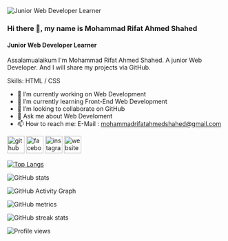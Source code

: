 ![Junior Web Developer Learner](https://scontent.fdac45-1.fna.fbcdn.net/v/t39.30808-6/242552383_419855072911489_2215158723261640363_n.png?stp=dst-png_s960x960&_nc_cat=110&ccb=1-7&_nc_sid=e3f864&_nc_eui2=AeHx0VQ56vPHvhkwvMOJ0o4hojQabZuy_3GiNBptm7L_cafweHZWpJttwtTgqwKbBrtoHFy1tnXjy-umZ6lLfInb&_nc_ohc=G-vxGPJePzwAX-QSVlJ&_nc_ht=scontent.fdac45-1.fna&oh=00_AT_KIby-fY7xLwV5hNK9lrWWaDGy8GBH58X6dR5f2GKvew&oe=62E83FB0)

### Hi there 👋, my name is Mohammad Rifat Ahmed Shahed
#### Junior Web Developer Learner


Assalamualaikum
I'm Mohammad Rifat Ahmed Shahed. A junior Web Developer. And I will share my projects via GitHub.

Skills:  HTML / CSS

- 🔭 I’m currently working on Web Development 
- 🌱 I’m currently learning Front-End Web Development 
- 👯 I’m looking to collaborate on GitHub 
- 💬 Ask me about Web Develoment 
- 📫 How to reach me: E-Mail : mohammadrifatahmedshahed@gmail.com 


[<img src='https://cdn.jsdelivr.net/npm/simple-icons@3.0.1/icons/github.svg' alt='github' height='40'>](https://github.com/rifatshahed)  [<img src='https://cdn.jsdelivr.net/npm/simple-icons@3.0.1/icons/facebook.svg' alt='facebook' height='40'>](https://www.facebook.com/mohammadrifatahmedshahed.110)  [<img src='https://cdn.jsdelivr.net/npm/simple-icons@3.0.1/icons/instagram.svg' alt='instagram' height='40'>](https://www.instagram.com/rifat_speaking/)  [<img src='https://cdn.jsdelivr.net/npm/simple-icons@3.0.1/icons/icloud.svg' alt='website' height='40'>](https://itzrifat.blogspot.com/)  



[![Top Langs](https://github-readme-stats.vercel.app/api/top-langs/?username=rifatshahed)](https://github.com/anuraghazra/github-readme-stats)

![GitHub stats](https://github-readme-stats.vercel.app/api?username=rifatshahed&show_icons=true)  

![GitHub Activity Graph](https://activity-graph.herokuapp.com/graph?username=rifatshahed)  

![GitHub metrics](https://metrics.lecoq.io/rifatshahed)  

![GitHub streak stats](https://github-readme-streak-stats.herokuapp.com/?user=rifatshahed)  

![Profile views](https://gpvc.arturio.dev/rifatshahed)  
